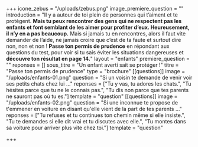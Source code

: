 +++
icone_zebus = "/uploads/zebus.png"
image_premiere_question = ""
introduction = "Il y a autour de toi plein de personnes qui t’aiment et te protègent. **Mais tu peux rencontrer des gens qui ne respectent pas les enfants et font semblant de les aimer pour profiter d’eux. Heureusement, il n’y en a pas beaucoup.** Mais si jamais tu en rencontres, alors il faut vite demander de l’aide, ne jamais croire que c’est de ta faute et surtout dire non, non et non ! **Passe ton permis de prudence** en répondant aux questions du test, pour voir si tu sais éviter les situations dangereuses et **découvre ton résultat en page 14.**"
layout = "enfants"
premiere_question = ""
reponses = []
sous_titre = "Un enfant averti sait se protéger !"
titre = "Passe ton permis de prudence"
type = "brochure"
[[questions]]
image = "/uploads/enfants-01.png"
question = "Si un voisin te demande de venir voir ses petits chats chez lui ..."
reponses = ["Tu y vas, tu adores les chats.", "Tu hésites parce que tu ne le connais pas.", "Tu dis non parce que tes parents ne sauront pas où tu es."]
template = "question"
[[questions]]
image = "/uploads/enfants-02.png"
question = "Si une inconnue te propose de t'emmener en voiture en disant qu'elle vient de la part de tes parents ..."
reponses = ["Tu refuses et tu continues ton chemin même si elle insiste.", "Tu te demandes si elle dit vrai et tu discutes avec elle.", "Tu montes dans sa voiture pour arriver plus vite chez toi."]
template = "question"

+++
